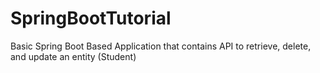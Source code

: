# SpringBootTutorial
Basic Spring Boot Based Application that contains API to retrieve, delete, and update an entity (Student)
